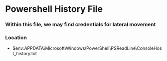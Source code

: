 # Powershell History File

### Within this file, we may find credentials for lateral movement

### Location

 - $env:APPDATA\Microsoft\Windows\PowerShell\PSReadLine\ConsoleHost_history.txt
